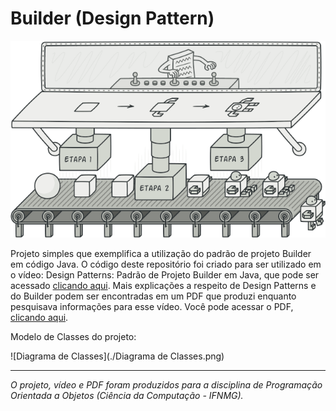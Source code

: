 # Builder (Design Pattern)

![Builder](./builder.png)



Projeto simples que exemplifica a utilização do padrão de projeto Builder em código Java. O código deste repositório foi criado para ser utilizado em o vídeo: Design Patterns: Padrão de Projeto Builder em Java, que pode ser acessado [clicando aqui](). Mais explicações a respeito de Design Patterns e do Builder podem ser encontradas em um PDF que produzi enquanto pesquisava informações para esse vídeo. Você pode acessar o PDF, [clicando aqui]().

Modelo de Classes do projeto:

![Diagrama de Classes](./Diagrama de Classes.png)

---

*O projeto, vídeo e PDF foram produzidos para a disciplina de Programação Orientada a Objetos (Ciência da Computação - IFNMG).*